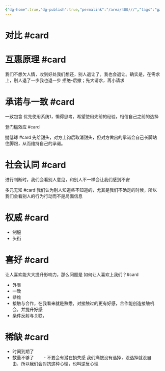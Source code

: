 ```yaml
---
{"dg-home":true,"dg-publish":true,"permalink":"/area/400///","tags":"gardenEntry","dgHomeLink":true,"dgPassFrontmatter":true}
---
```



# 对比 #card 


# 互惠原理 #card
我们不想欠人情，收到好处我们想还，别人退让了，我也会退让。确实是，在需求上，别人退了一步我也退一步
拒绝-后撤；先大请求，再小请求
<!--ID: 1650467851531-->


# 承诺与一致 #card
一致包含
优先使用系统1，懒得思考，希望使用先前的经验，相信自己之前的选择
<!--ID: 1650467851536-->


登门槛效应 #card


抛低球 #card
先给甜头，对方上钩后取消甜头，但对方做出的承诺会自己长脚站住脚跟，从而维持自己的承诺。
<!--ID: 1650467851540-->


# 社会认同 #card
进行判断时，我们会看别人意见，和别人不一样会让我们感到不安
<!--ID: 1650467851548-->


多元无知 #card
我们认为别人知道些不知道的，尤其是我们不确定的时候，所以我们会看别人的行为行动而不是局面信息
<!--ID: 1650467851552-->


# 权威 #card 
- 制服
- 头衔
<!--ID: 1650467851557-->



# 喜好 #card 
让人喜欢能大大提升影响力，那么问题是
如何让人喜欢上我们？#card
- 外表
- 一致
- 恭维
- 接触与合作，在我看来就是熟悉，对接触过的更有好感，合作能创造接触机会，并提升好感
- 条件反射与关联，
<!--ID: 1650467851561-->


# 稀缺 #card 
- 时间到期了
- 数量不够了
　　- 不要会有潜在损失感
我们痛恨没有选择，没选择就没自由，所以我们会对抗这种心理，也叫逆反心理
<!--ID: 1650467851565-->
